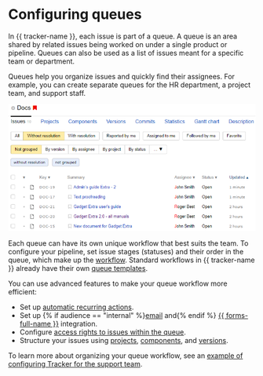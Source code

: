 # Configuring queues

In {{ tracker-name }}, each issue is part of a queue. A queue is an area shared by related issues being worked on under a single product or pipeline. Queues can also be used as a list of issues meant for a specific team or department.

Queues help you organize issues and quickly find their assignees. For example, you can create separate queues for the HR department, a project team, and support staff.

![](../_assets/tracker/que.png)

Each queue can have its own unique workflow that best suits the team. To configure your pipeline, set issue stages (statuses) and their order in the queue, which make up the [workflow](manager/workflow.md). Standard workflows in {{ tracker-name }} already have their own [queue templates](manager/workflows.md).

You can use advanced features to make your queue workflow more efficient:

- Set up [automatic recurring actions](automation.md).
- Set up {% if audience == "internal" %}[email](manager/queue-mail.md) and{% endif %} [{{ forms-full-name }}](manager/forms-integration.md) integration.
- Configure [access rights to issues within the queue](manager/queue-access.md).
- Structure your issues using [projects](manager/project-new.md), [components](manager/components.md), and [versions](manager/versions.md).

To learn more about organizing your queue workflow, see an [example of configuring Tracker for the support team](support-process.md).

